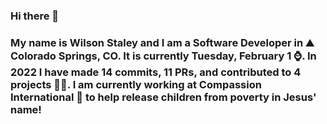 ### Hi there 👋

### My name is Wilson Staley and I am a Software Developer in ⛰ Colorado Springs, CO.  It is currently Tuesday, February 1 ⌚. In 2022 I have made 14 commits, 11 PRs, and contributed to 4 projects 👨‍💻. I am currently working at Compassion International 🏢 to help release children from poverty in Jesus' name!